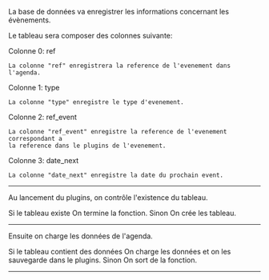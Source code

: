 
La base de données va enregistrer les informations concernant les évènements.

Le tableau sera composer des colonnes suivante:

Colonne 0:
	ref
	
	La colonne "ref" enregistrera la reference de l'evenement dans l'agenda.

Colonne 1:
	type
	
	La colonne "type" enregistre le type d'evenement.

Colonne 2:
	ref_event
	
	La colonne "ref_event" enregistre la reference de l'evenement correspondant a
	la reference dans le plugins de l'evenement.

Colonne 3:
	date_next
	
	La colonne "date_next" enregistre la date du prochain event.


--------------------------------------------------------------------------


Au lancement du plugins, on contrôle l'existence du tableau.

Si le tableau existe
	On termine la fonction.
Sinon
	On crée les tableau.


--------------------------------------------------------------------------


Ensuite on charge les données de l'agenda.

Si le tableau contient des données
	On charge les données et on les sauvegarde dans le plugins.
Sinon
	On sort de la fonction.



--------------------------------------------------------------------------
